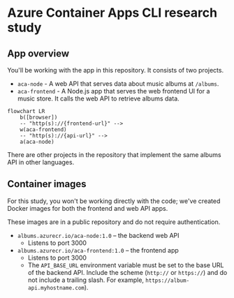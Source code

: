 # Azure Container Apps CLI research study

## App overview

You'll be working with the app in this repository. It consists of two projects.

- `aca-node` - A web API that serves data about music albums at `/albums`.
- `aca-frontend` - A Node.js app that serves the web frontend UI for a music store. It calls the web API to retrieve albums data.

```mermaid
flowchart LR
    b([browser]) 
    -- "http(s)://{frontend-url}" --> 
    w(aca-frontend)
    -- "http(s)://{api-url}" --> 
    a(aca-node)
```

There are other projects in the repository that implement the same albums API in other languages.

## Container images

For this study, you won't be working directly with the code; we've created Docker images for both the frontend and web API apps.

These images are in a public repository and do not require authentication.

- `albums.azurecr.io/aca-node:1.0` – the backend web API
    * Listens to port 3000
- `albums.azurecr.io/aca-frontend:1.0` – the frontend app
    * Listens to port 3000
    * The `API_BASE_URL` environment variable must be set to the base URL of the backend API. Include the scheme (`http://` or `https://`) and do not include a trailing slash. For example, `https://album-api.myhostname.com`).

